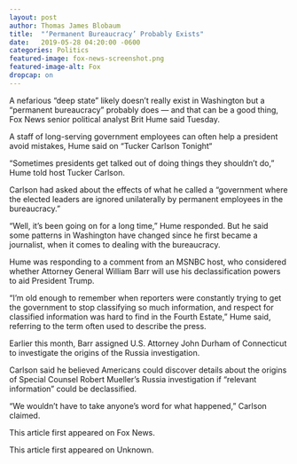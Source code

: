 ```yaml
---
layout: post
author: Thomas James Blobaum 
title:  "‘Permanent Bureaucracy’ Probably Exists"
date:   2019-05-28 04:20:00 -0600
categories: Politics 
featured-image: fox-news-screenshot.png
featured-image-alt: Fox 
dropcap: on
---
```

A nefarious “deep state” likely doesn’t really exist in Washington but a “permanent bureaucracy” probably does — and that can be a good thing, Fox News senior political analyst Brit Hume said Tuesday.

A staff of long-serving government employees can often help a president avoid mistakes, Hume said on “Tucker Carlson Tonight“

“Sometimes presidents get talked out of doing things they shouldn’t do,” Hume told host Tucker Carlson.

Carlson had asked about the effects of what he called a “government where the elected leaders are ignored unilaterally by permanent employees in the bureaucracy.”

“Well, it’s been going on for a long time,” Hume responded. But he said some patterns in Washington have changed since he first became a journalist, when it comes to dealing with the bureaucracy.

Hume was responding to a comment from an MSNBC host, who considered whether Attorney General William Barr will use his declassification powers to aid President Trump.

“I’m old enough to remember when reporters were constantly trying to get the government to stop classifying so much information, and respect for classified information was hard to find in the Fourth Estate,” Hume said, referring to the term often used to describe the press.

Earlier this month, Barr assigned U.S. Attorney John Durham of Connecticut to investigate the origins of the Russia investigation.

Carlson said he believed Americans could discover details about the origins of Special Counsel Robert Mueller’s Russia investigation if “relevant information” could be declassified.

“We wouldn’t have to take anyone’s word for what happened,” Carlson claimed.

This article first appeared on Fox News.

This article first appeared on Unknown. 

<a href="http://thenewworldpost.com/" data-iframely-url></a>
